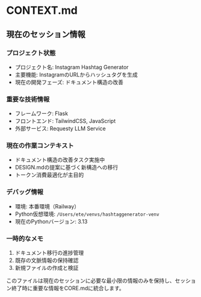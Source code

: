 # CONTEXT.md

## 現在のセッション情報

### プロジェクト状態
- プロジェクト名: Instagram Hashtag Generator
- 主要機能: InstagramのURLからハッシュタグを生成
- 現在の開発フェーズ: ドキュメント構造の改善

### 重要な技術情報
- フレームワーク: Flask
- フロントエンド: TailwindCSS, JavaScript
- 外部サービス: Requesty LLM Service

### 現在の作業コンテキスト
- ドキュメント構造の改善タスク実施中
- DESIGN.mdの提案に基づく新構造への移行
- トークン消費最適化が主目的

### デバッグ情報
- 環境: 本番環境（Railway）
- Python仮想環境: `/Users/ete/venvs/hashtaggenerator-venv`
- 現在のPythonバージョン: 3.13

### 一時的なメモ
1. ドキュメント移行の進捗管理
2. 既存の文脈情報の保持確認
3. 新規ファイルの作成と検証

このファイルは現在のセッションに必要な最小限の情報のみを保持し、セッション終了時に重要な情報をCORE.mdに統合します。